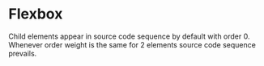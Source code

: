 # Flexbox

Child elements appear in source code sequence by default with order 0. Whenever
order weight is the same for 2 elements source code sequence prevails.

